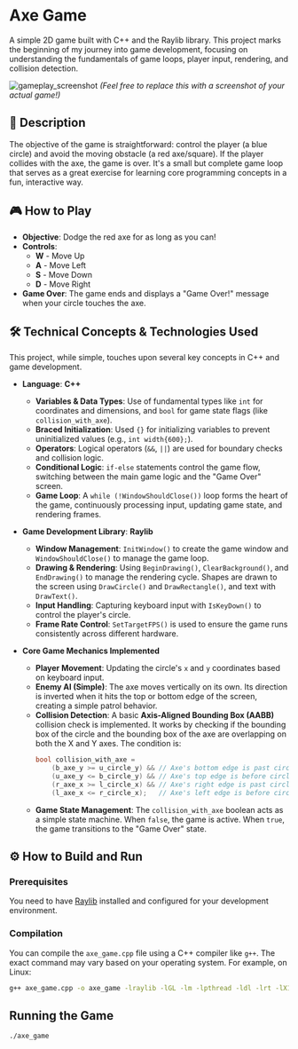 # Axe Game

A simple 2D game built with C++ and the Raylib library. This project marks the beginning of my journey into game development, focusing on understanding the fundamentals of game loops, player input, rendering, and collision detection.

![gameplay_screenshot](https://i.imgur.com/uT28YDb.png)
_(Feel free to replace this with a screenshot of your actual game!)_

## 📜 Description

The objective of the game is straightforward: control the player (a blue circle) and avoid the moving obstacle (a red axe/square). If the player collides with the axe, the game is over. It's a small but complete game loop that serves as a great exercise for learning core programming concepts in a fun, interactive way.

## 🎮 How to Play

- **Objective**: Dodge the red axe for as long as you can!
- **Controls**:
  - **W** - Move Up
  - **A** - Move Left
  - **S** - Move Down
  - **D** - Move Right
- **Game Over**: The game ends and displays a "Game Over!" message when your circle touches the axe.

## 🛠️ Technical Concepts & Technologies Used

This project, while simple, touches upon several key concepts in C++ and game development.

- **Language**: **C++**

  - **Variables & Data Types**: Use of fundamental types like `int` for coordinates and dimensions, and `bool` for game state flags (like `collision_with_axe`).
  - **Braced Initialization**: Used `{}` for initializing variables to prevent uninitialized values (e.g., `int width{600};`).
  - **Operators**: Logical operators (`&&`, `||`) are used for boundary checks and collision logic.
  - **Conditional Logic**: `if-else` statements control the game flow, switching between the main game logic and the "Game Over" screen.
  - **Game Loop**: A `while (!WindowShouldClose())` loop forms the heart of the game, continuously processing input, updating game state, and rendering frames.

- **Game Development Library**: **Raylib**

  - **Window Management**: `InitWindow()` to create the game window and `WindowShouldClose()` to manage the game loop.
  - **Drawing & Rendering**: Using `BeginDrawing()`, `ClearBackground()`, and `EndDrawing()` to manage the rendering cycle. Shapes are drawn to the screen using `DrawCircle()` and `DrawRectangle()`, and text with `DrawText()`.
  - **Input Handling**: Capturing keyboard input with `IsKeyDown()` to control the player's circle.
  - **Frame Rate Control**: `SetTargetFPS()` is used to ensure the game runs consistently across different hardware.

- **Core Game Mechanics Implemented**
  - **Player Movement**: Updating the circle's `x` and `y` coordinates based on keyboard input.
  - **Enemy AI (Simple)**: The axe moves vertically on its own. Its direction is inverted when it hits the top or bottom edge of the screen, creating a simple patrol behavior.
  - **Collision Detection**: A basic **Axis-Aligned Bounding Box (AABB)** collision check is implemented. It works by checking if the bounding box of the circle and the bounding box of the axe are overlapping on both the X and Y axes. The condition is:
    ```cpp
    bool collision_with_axe =
        (b_axe_y >= u_circle_y) && // Axe's bottom edge is past circle's top edge
        (u_axe_y <= b_circle_y) && // Axe's top edge is before circle's bottom edge
        (r_axe_x >= l_circle_x) && // Axe's right edge is past circle's left edge
        (l_axe_x <= r_circle_x);   // Axe's left edge is before circle's right edge
    ```
  - **Game State Management**: The `collision_with_axe` boolean acts as a simple state machine. When `false`, the game is active. When `true`, the game transitions to the "Game Over" state.

## ⚙️ How to Build and Run

### Prerequisites

You need to have [Raylib](https://www.raylib.com/) installed and configured for your development environment.

### Compilation

You can compile the `axe_game.cpp` file using a C++ compiler like `g++`. The exact command may vary based on your operating system. For example, on Linux:

```bash
g++ axe_game.cpp -o axe_game -lraylib -lGL -lm -lpthread -ldl -lrt -lX11
```

## Running the Game

```bash
./axe_game
```
